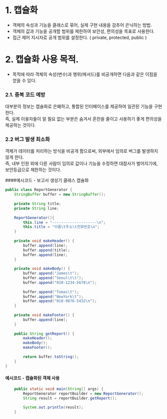
# 1. 캡슐화
- 객체의 속성과 기능을 클래스로 묶어, 실제 구현 내용을 감추어 은닉하는 방법.
- 객체의 값과 기능을 공개할 범위를 제한하여 보안성, 편의성을 목표로 사용한다.
- 접근 제어 지시자로 공개 범위를 설정한다. ( private, protected, public )


# 2. 캡슐화 사용 목적.
- 목적에 따라 객체의 속성(변수)과 행위(메서드)를 비공개하면 다음과 같은 이점을 얻을 수 있다.

### 2.1. 중복 코드 예방
대부분의 정보는 캡슐화로 은폐하고, 통합된 인터페이스를 제공하여 일관된 기능을 구현한다.\
즉, 실제 이용자들이 알 필요 없는 부분은 숨겨서 혼란을 줄이고 사용하기 좋게 편의성을 제공하는 것이다.

### 2.2 버그 발생 최소화
객체가 데이터를 처리하는 방식을 비공개 함으로써, 외부에서 임의로 버그를 발생하지 않게 한다.\
즉, 내부 인원 외에 다른 사람이 임의로 값이나 기능을 수정하면 대참사가 벌어지기에, 보안등급으로 제한하는 것이다.


####예시코드 - 보고서 생성기 클래스 캡슐화
```java
public class ReportGenerator {
	StringBuffer buffer = new StringBuffer();
	
	private String title;
	private String line;
	
	ReportGenerator(){
		this.line = "--------------------\n";
		this.title = "이름\t주소\t전화번호\n";
	}
	
	private void makeHeader() {
		buffer.append(line);
		buffer.append(title);
		buffer.append(line);
	}
	
	private void makeBody() {
		buffer.append("James\t");
		buffer.append("Seoul\t\t");
		buffer.append("010-1234-5678\n");
		
		buffer.append("Tomas\t");
		buffer.append("NewYork\t");
		buffer.append("010-9876-5432\n");
	}
	
	private void makeFooter() {
		buffer.append(line);
	}
	
	public String getReport() {
		makeHeader();
		makeBody();
		makeFooter();
		
		return buffer.toString();
	}
}
```

#### 예시코드 - 캡슐화된 객체 사용
```java
	public static void main(String[] args) {
		ReportGenerator reportBuilder = new ReportGenerator();
		String result = reportBuilder.getReport();
		
		System.out.println(result);
	}
```
